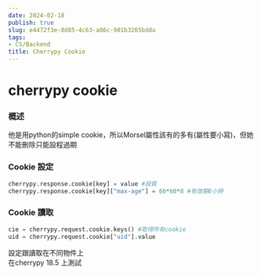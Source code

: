 ```yaml
---
date: 2024-02-18
publish: true
slug: e4472f3e-8d85-4c63-a86c-901b3265bdda
tags:
- CS/Backend
title: Cherrypy Cookie
---
```

# cherrypy cookie

### 概述

他是用python的simple cookie，所以Morsel屬性該有的多有(屬性要小寫)，但她不能刪除只能設程過期

### Cookie 設定

```python
cherrypy.response.cookie[key] = value #設質  
cherrypy.response.cookie[key]["max-age"] = 60*60*8 #有效期8小時
```

### Cookie 讀取

```python
cie = cherrypy.request.cookie.keys() #取得所有cookie  
uid = cherrypy.request.cookie["uid"].value
```

設定跟讀取在不同物件上  
在cherrypy 18.5 上測試
